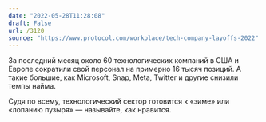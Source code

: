 ```yaml
---
date: "2022-05-28T11:28:08"
draft: False
url: /3120
source: "https://www.protocol.com/workplace/tech-company-layoffs-2022"
---
```


За последний месяц около 60 технологических компаний в США и Европе сократили свой персонал на примерно 16 тысяч позиций. А такие большие, как Microsoft, Snap, Meta, Twitter и другие снизили темпы найма. 

Судя по всему, технологический сектор готовится к «зиме» или «лопанию пузыря» — называйте, как нравится.
